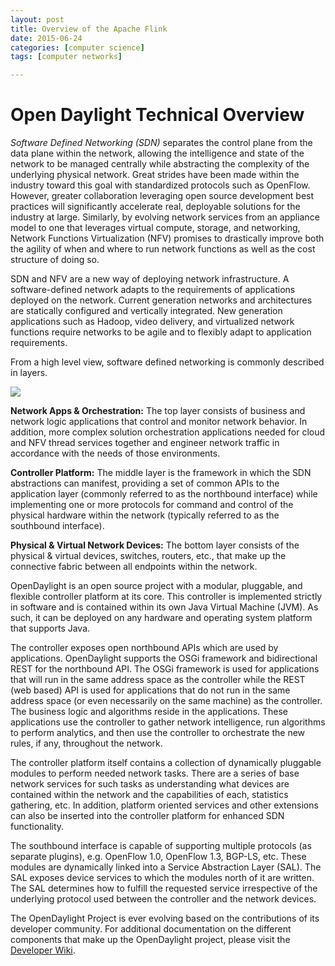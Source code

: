 ```yaml
---
layout: post
title: Overview of the Apache Flink 
date: 2015-06-24
categories: [computer science]
tags: [computer networks]

---
```


# Open Daylight Technical Overview

*Software Defined Networking (SDN)* separates the control plane from the
data plane within the network, allowing the intelligence and state of
the network to be managed centrally while abstracting the complexity of
the underlying physical network. Great strides have been made within the
industry toward this goal with standardized protocols such as OpenFlow.
However, greater collaboration leveraging open source development best
practices will significantly accelerate real, deployable solutions for
the industry at large. Similarly, by evolving network services from an
appliance model to one that leverages virtual compute, storage, and
networking, Network Functions Virtualization (NFV) promises to
drastically improve both the agility of when and where to run network
functions as well as the cost structure of doing so.

SDN and NFV are a new way of deploying network infrastructure. A
software-defined network adapts to the requirements of applications
deployed on the network. Current generation networks and architectures
are statically configured and vertically integrated. New generation
applications such as Hadoop, video delivery, and virtualized network
functions require networks to be agile and to flexibly adapt to
application requirements.

From a high level view, software defined networking is commonly
described in layers.

![](http://sungsoo.github.com/images/odp_diagram_helium.jpg)

**Network Apps & Orchestration:** The top layer consists of business and
network logic applications that control and monitor network behavior. In
addition, more complex solution orchestration applications needed for
cloud and NFV thread services together and engineer network traffic in
accordance with the needs of those environments.

**Controller Platform:** The middle layer is the framework in which the
SDN abstractions can manifest, providing a set of common APIs to the
application layer (commonly referred to as the northbound interface)
while implementing one or more protocols for command and control of the
physical hardware within the network (typically referred to as the
southbound interface).

**Physical & Virtual Network Devices:** The bottom layer consists of the
physical & virtual devices, switches, routers, etc., that make up the
connective fabric between all endpoints within the network.

OpenDaylight is an open source project with a modular, pluggable, and
flexible controller platform at its core. This controller is implemented
strictly in software and is contained within its own Java Virtual
Machine (JVM). As such, it can be deployed on any hardware and operating
system platform that supports Java.

The controller exposes open northbound APIs which are used by
applications. OpenDaylight supports the OSGi framework and bidirectional
REST for the northbound API. The OSGi framework is used for applications
that will run in the same address space as the controller while the REST
(web based) API is used for applications that do not run in the same
address space (or even necessarily on the same machine) as the
controller. The business logic and algorithms reside in the
applications. These applications use the controller to gather network
intelligence, run algorithms to perform analytics, and then use the
controller to orchestrate the new rules, if any, throughout the network.

The controller platform itself contains a collection of dynamically
pluggable modules to perform needed network tasks. There are a series of
base network services for such tasks as understanding what devices are
contained within the network and the capabilities of each, statistics
gathering, etc. In addition, platform oriented services and other
extensions can also be inserted into the controller platform for
enhanced SDN functionality.

The southbound interface is capable of supporting multiple protocols (as
separate plugins), e.g. OpenFlow 1.0, OpenFlow 1.3, BGP-LS, etc. These
modules are dynamically linked into a Service Abstraction Layer (SAL).
The SAL exposes device services to which the modules north of it are
written. The SAL determines how to fulfill the requested service
irrespective of the underlying protocol used between the controller and
the network devices.

The OpenDaylight Project is ever evolving based on the contributions of
its developer community. For additional documentation on the different
components that make up the OpenDaylight project, please visit the
[Developer Wiki](http://wiki.opendaylight.org).
